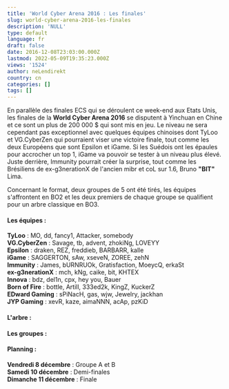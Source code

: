 ```yaml
---
title: 'World Cyber Arena 2016 : Les finales'
slug: world-cyber-arena-2016-les-finales
description: 'NULL'
type: default
language: fr
draft: false
date: 2016-12-08T23:03:00.000Z
lastmod: 2022-05-09T19:35:23.000Z
views: '1524'
author: neLendirekt
country: cn
categories: []
tags: []
---
```

En parallèle des finales ECS qui se déroulent ce week-end aux Etats Unis, les finales de la **World Cyber Arena 2016** se disputent à Yinchuan en Chine et ce sont un plus de 200 000 $ qui sont mis en jeu. Le niveau ne sera cependant pas exceptionnel avec quelques équipes chinoises dont TyLoo et VG.CyberZen qui pourraient viser une victoire finale, tout comme les deux Européens que sont Epsilon et iGame. Si les Suédois ont les épaules pour accrocher un top 1, iGame va pouvoir se tester à un niveau plus élevé. Juste derrière, Immunity pourrait créer la surprise, tout comme les Brésiliens de ex-g3nerationX de l'ancien mibr et coL sur 1.6, Bruno **"BIT"** Lima.

Concernant le format, deux groupes de 5 ont été tirés, les équipes s'affrontent en BO2 et les deux premiers de chaque groupe se qualifient pour un arbre classique en BO3.

#### Les équipes :

**TyLoo** : MO, dd, fancy1, Attacker, somebody  
**VG.CyberZen** : Savage, tb, advent, zhokiNg, LOVEYY  
**Epsilon** : draken, REZ, freddieb, BARBARR, kalle  
**iGame** : SAGGERTON, sAw, xseveN, ZOREE, zehN  
**Immunity** : James, bURNRUOk, Gratisfaction, MoeycQ, erkaSt  
**ex-g3nerationX** : mch, kNg, caike, bit, KHTEX  
**Innova** : bdz, del1n, cpx, hey you, Bauer  
**Born of Fire** : bottle, Artill, 333ed2k, KingZ, KuckerZ  
**EDward Gaming** : sPiNacH, gas, wjw, Jewelry, jackhan  
**JYP Gaming** : xevR, kaze, aimaNNN, acAp, pzKiD

#### **L'arbre :**

#### **Les groupes :** 

#### **Planning :**

**Vendredi 8 décembre** : Groupe A et B  
**Samedi 10 décembre** : Demi-finales  
**Dimanche 11 décembre** : Finale
